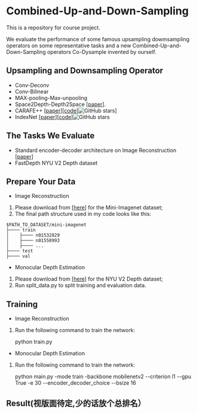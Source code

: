 # Combined-Up-and-Down-Sampling

This is a repository for course project.

We evaluate the performance of some famous upsampling dowmsampling operators on some representative tasks and a new Combined-Up-and-Down-Sampling operators Co-Dysample invented by ourself.



## Upsampling and Downsampling Operator
- Conv-Deconv
- Conv-Bilinear
- MAX-pooling-Max-unpooling
- Space2Depth-Depth2Space  [[paper](https://www.cv-foundation.org/openaccess/content_cvpr_2016/papers/Shi_Real-Time_Single_Image_CVPR_2016_paper.pdf)].
- CARAFE++ [[paper](https://arxiv.org/pdf/2012.04733.pdf)][[code](https://github.com/open-mmlab/mmdetection)]![GitHub stars](http://img.shields.io/github/stars/open-mmlab/mmdetection.svg?logo=github&label=Stars)]
- IndexNet [[paper](https://arxiv.org/pdf/1908.09895v2.pdf)][[code](https://github.com/poppinace/indexnet_matting)]![GitHub stars](http://img.shields.io/github/stars/poppinace/indexnet_matting.svg?logo=github&label=Stars)


## The Tasks We Evaluate
- Standard encoder-decoder architecture on Image Reconstruction [[paper](https://arxiv.org/pdf/1908.09895v2.pdf)]
- FastDepth   NYU V2 Depth dataset



## Prepare Your Data
- Image Reconstruction 
1. Please download from [[here](https://lyy.mpi-inf.mpg.de/mtl/download/Lmzjm9tX.html)] for the Mini-Imagenet dataset;
2. The final path structure used in my code looks like this:

````
$PATH_TO_DATASET/mini-imagenet
├──── train
│    ├──── n01532829
│    ├──── n01558993
│    ├──── ...
├──── test
├──── val
````
- Monocular Depth Estimation 
1. Please download from [[here](http://horatio.cs.nyu.edu/mit/silberman/nyu_depth_v2/nyu_depth_v2_labeled.mat)] for the NYU V2 Depth dataset;
2. Run split_data.py to split training and evaluation data.


## Training
- Image Reconstruction
1. Run the following command to train the network:

    python train.py
  
- Monocular Depth Estimation
1. Run the following command to train the network:

    python main.py -mode train -backbone mobilenetv2 --criterion l1 --gpu True -e 30 --encoder_decoder_choice <your choice>  --bsize 16


    





## Result(视版面待定,少的话放个总排名）
